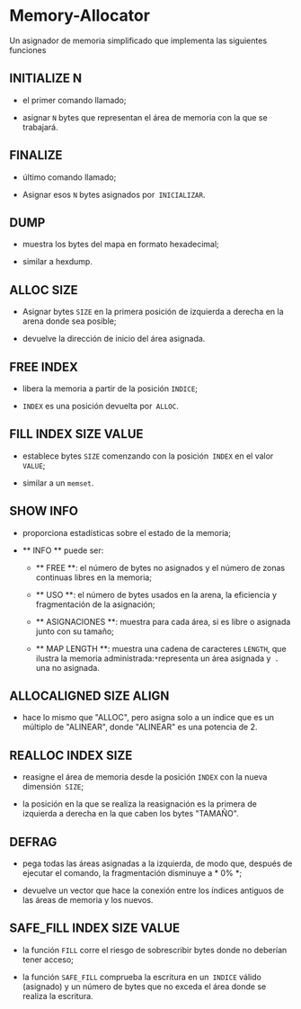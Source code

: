 # Memory-Allocator

Un asignador de memoria simplificado que implementa las siguientes funciones

## INITIALIZE N

- el primer comando llamado;

- asignar `N` bytes que representan el área de memoria con la que se trabajará.

## FINALIZE
- último comando llamado;

- Asignar esos `N` bytes asignados por` INICIALIZAR`.

## DUMP
- muestra los bytes del mapa en formato hexadecimal;

- similar a hexdump.


## ALLOC SIZE
- Asignar bytes `SIZE` en la primera posición de izquierda a derecha en la arena donde sea posible;

- devuelve la dirección de inicio del área asignada.

## FREE INDEX

- libera la memoria a partir de la posición `INDICE`;

- `INDEX` es una posición devuelta por` ALLOC`.

## FILL INDEX SIZE VALUE
- establece bytes `SIZE` comenzando con la posición` INDEX` en el valor` VALUE`;

- similar a un `memset`.

## SHOW INFO

- proporciona estadísticas sobre el estado de la memoria;

- ** INFO ** puede ser:

    - ** FREE **: el número de bytes no asignados y el número de zonas continuas libres en la memoria;

    - ** USO **: el número de bytes usados ​​en la arena, la eficiencia y fragmentación de la asignación;

    - ** ASIGNACIONES **: muestra para cada área, si es libre o asignada junto con su tamaño;

    - ** MAP LENGTH **: muestra una cadena de caracteres `LENGTH`, que ilustra la memoria administrada:` * `representa un área asignada y` .` una no asignada.
	
## ALLOCALIGNED SIZE ALIGN
- hace lo mismo que "ALLOC", pero asigna solo a un índice que es un múltiplo de "ALINEAR", donde "ALINEAR" es una potencia de 2.

## REALLOC INDEX SIZE

- reasigne el área de memoria desde la posición `INDEX` con la nueva dimensión` SIZE`;

- la posición en la que se realiza la reasignación es la primera de izquierda a derecha en la que caben los bytes "TAMAÑO".
## DEFRAG

- pega todas las áreas asignadas a la izquierda, de modo que, después de ejecutar el comando, la fragmentación disminuye a * 0% *;

- devuelve un vector que hace la conexión entre los índices antiguos de las áreas de memoria y los nuevos.

## SAFE_FILL INDEX SIZE VALUE

- la función `FILL` corre el riesgo de sobrescribir bytes donde no deberían tener acceso;

- la función `SAFE_FILL` comprueba la escritura en un` INDICE` válido (asignado) y un número de bytes que no exceda el área donde se realiza la escritura.
